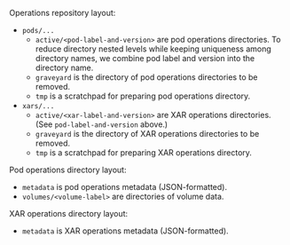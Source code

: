 Operations repository layout:

* `pods/...`
  + `active/<pod-label-and-version>` are pod operations directories.
    To reduce directory nested levels while keeping uniqueness among
    directory names, we combine pod label and version into the directory
    name.
  + `graveyard` is the directory of pod operations directories to be
    removed.
  + `tmp` is a scratchpad for preparing pod operations directory.
* `xars/...`
  + `active/<xar-label-and-version>` are XAR operations directories.
    (See `pod-label-and-version` above.)
  + `graveyard` is the directory of XAR operations directories to be
    removed.
  + `tmp` is a scratchpad for preparing XAR operations directory.

Pod operations directory layout:

* `metadata` is pod operations metadata (JSON-formatted).
* `volumes/<volume-label>` are directories of volume data.

XAR operations directory layout:

* `metadata` is XAR operations metadata (JSON-formatted).
